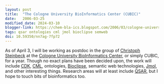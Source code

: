 ```yaml
---
layout: post
title:  "The Cologne University BioInformatics Center (CUBIC)"
date:   2006-03-25
modified_date: 2024-03-10
blogger-link: https://chem-bla-ics.blogspot.com/2006/03/cologne-university-bioinformatics.html
tags: qsar ontologies cml jmol bioclipse semweb
doi: 10.59350/nn7ag-7fp72
---
```


As of April 3, I will be working as postdoc in the group of [Christoph Steinbeck](http://almost.cubic.uni-koeln.de/jrg/)
at the [Cologne University BioInformatics Center](http://www.cubic.uni-koeln.de/), or simply CUBIC, for a year. Though
no exact plans have been decided upon, the work will include [CDK](http://cdk.sf.net/), [CML](http://www.xml-cml.org/),
ontologies, [Bioclipse](http://www.bioclipse.net/), semantic web technologies, [Jmol](http://www.jmol.org/), and other
interesting things. Research areas will at least include [QSAR](http://qsar.sf.net/), but I hope to touch bits of
bioinformatics too.
